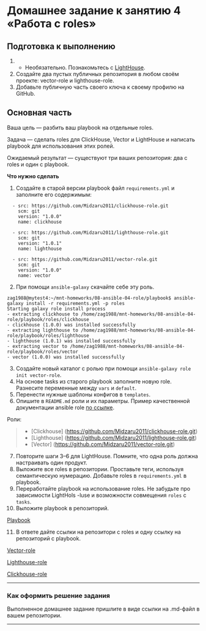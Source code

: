 # Домашнее задание к занятию 4 «Работа с roles»

## Подготовка к выполнению

1. * Необязательно. Познакомьтесь с [LightHouse](https://youtu.be/ymlrNlaHzIY?t=929).
2. Создайте два пустых публичных репозитория в любом своём проекте: vector-role и lighthouse-role.
3. Добавьте публичную часть своего ключа к своему профилю на GitHub.

## Основная часть

Ваша цель — разбить ваш playbook на отдельные roles. 

Задача — сделать roles для ClickHouse, Vector и LightHouse и написать playbook для использования этих ролей. 

Ожидаемый результат — существуют три ваших репозитория: два с roles и один с playbook.

**Что нужно сделать**

1. Создайте в старой версии playbook файл `requirements.yml` и заполните его содержимым:

```---
  - src: https://github.com/Midzaru2011/clickhouse-role.git
    scm: git
    version: "1.0.0"
    name: clickhouse

  - src: https://github.com/Midzaru2011/lighthouse-role.git
    scm: git
    version: "1.0.1"
    name: lighthouse

  - src: https://github.com/Midzaru2011/vector-role.git
    scm: git
    version: "1.0.0"
    name: vector 
```

2. При помощи `ansible-galaxy` скачайте себе эту роль.

```shell
zag1988@mytest4:~/mnt-homeworks/08-ansible-04-role/playbook$ ansible-galaxy install -r requirements.yml -p roles
Starting galaxy role install process
- extracting clickhouse to /home/zag1988/mnt-homeworks/08-ansible-04-role/playbook/roles/clickhouse
- clickhouse (1.0.0) was installed successfully
- extracting lighthouse to /home/zag1988/mnt-homeworks/08-ansible-04-role/playbook/roles/lighthouse
- lighthouse (1.0.1) was installed successfully
- extracting vector to /home/zag1988/mnt-homeworks/08-ansible-04-role/playbook/roles/vector
- vector (1.0.0) was installed successfully
```

3. Создайте новый каталог с ролью при помощи `ansible-galaxy role init vector-role`.
4. На основе tasks из старого playbook заполните новую role. Разнесите переменные между `vars` и `default`. 
5. Перенести нужные шаблоны конфигов в `templates`.
6. Опишите в `README.md` роли и их параметры. Пример качественной документации ansible role [по ссылке](https://github.com/cloudalchemy/ansible-prometheus).

Роли:
> -  [Clickhouse] (https://github.com/Midzaru2011/clickhouse-role.git)
> -  [Lighthouse] (https://github.com/Midzaru2011/lighthouse-role.git)
> -  [Vector] (https://github.com/Midzaru2011/vector-role.git)

7. Повторите шаги 3–6 для LightHouse. Помните, что одна роль должна настраивать один продукт.
8. Выложите все roles в репозитории. Проставьте теги, используя семантическую нумерацию. Добавьте roles в `requirements.yml` в playbook.
9. Переработайте playbook на использование roles. Не забудьте про зависимости LightHols -luse и возможности совмещения `roles` с `tasks`.
10. Выложите playbook в репозиторий.

[Playbook](https://github.com/Midzaru2011/mnt-homeworks/blob/95edc8b303b22a03f87bd34043c5189c3cd5601b/08-ansible-04-role/playbook/site.yml)

11. В ответе дайте ссылки на репозитори с roles и одну ссылку на репозиторий с playbook.

[Vector-role](https://github.com/Midzaru2011/vector-role/tree/1.0.0)

[Lighthouse-role](https://github.com/Midzaru2011/lighthouse-role/tree/1.0.1)

[Clickhouse-role](https://github.com/Midzaru2011/clickhouse-role/tree/1.0.0)

---

### Как оформить решение задания

Выполненное домашнее задание пришлите в виде ссылки на .md-файл в вашем репозитории.

---
